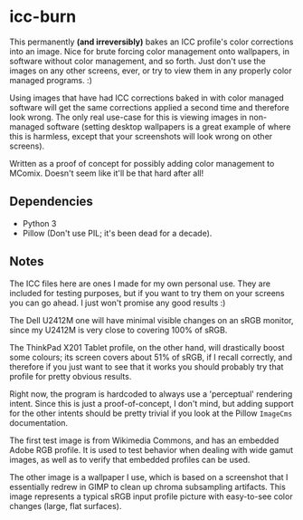 # icc-burn

This permanently **(and irreversibly)** bakes an ICC profile's color
corrections into an image. Nice for brute forcing color management onto
wallpapers, in software without color management, and so forth. Just don't
use the images on any other screens, ever, or try to view them in any properly
color managed programs. :)

Using images that have had ICC corrections baked in with color managed software
will get the same corrections applied a second time and therefore look wrong.
The only real use-case for this is viewing images in non-managed software
(setting desktop wallpapers is a great example of where this is harmless,
except that your screenshots will look wrong on other screens).

Written as a proof of concept for possibly adding color management to MComix.
Doesn't seem like it'll be that hard after all!

## Dependencies

* Python 3
* Pillow (Don't use PIL; it's been dead for a decade).

## Notes

The ICC files here are ones I made for my own personal use. They are included
for testing purposes, but if you want to try them on your screens you can go
ahead. I just won't promise any good results :)

The Dell U2412M one will have minimal visible changes on an sRGB monitor,
since my U2412M is very close to covering 100% of sRGB.

The ThinkPad X201 Tablet profile, on the other hand, will drastically boost
some colours; its screen covers about 51% of sRGB, if I recall correctly,
and therefore if you just want to see that it works you should probably
try that profile for pretty obvious results.

Right now, the program is hardcoded to always use a 'perceptual' rendering
intent. Since this is just a proof-of-concept, I don't mind, but adding
support for the other intents should be pretty trivial if you look at the
Pillow `ImageCms` documentation.

The first test image is from Wikimedia Commons, and has an embedded Adobe
RGB profile. It is used to test behavior when dealing with wide gamut images,
as well as to verify that embedded profiles can be used.

The other image is a wallpaper I use, which is based on a screenshot that I
essentially redrew in GIMP to clean up chroma subsampling artifacts. This image
represents a typical sRGB input profile picture with easy-to-see color changes
(large, flat surfaces).
